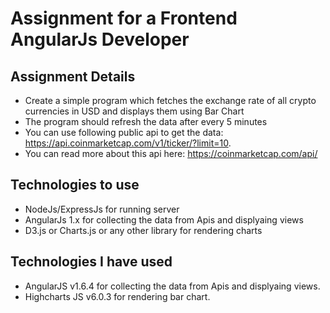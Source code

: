# Assignment for a Frontend AngularJs Developer

## Assignment Details
* Create a simple program which fetches the exchange rate of all crypto currencies in USD and displays them using Bar Chart
* The program should refresh the data after every 5 minutes
* You can use following public api to get the data: https://api.coinmarketcap.com/v1/ticker/?limit=10. 
* You can read more about this api here: https://coinmarketcap.com/api/

## Technologies to use
* NodeJs/ExpressJs for running server
* AngularJs 1.x for collecting the data from Apis and displyaing views
* D3.js or Charts.js or any other library for rendering charts

## Technologies I have used
* AngularJS v1.6.4 for collecting the data from Apis and displyaing views.
* Highcharts JS v6.0.3 for rendering bar chart.
